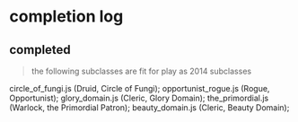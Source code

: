 # completion log
## completed
> the following subclasses are fit for play as 2014 subclasses

circle_of_fungi.js (Druid, Circle of Fungi);
opportunist_rogue.js (Rogue, Opportunist);
glory_domain.js (Cleric, Glory Domain);
the_primordial.js (Warlock, the Primordial Patron);
beauty_domain.js (Cleric, Beauty Domain);